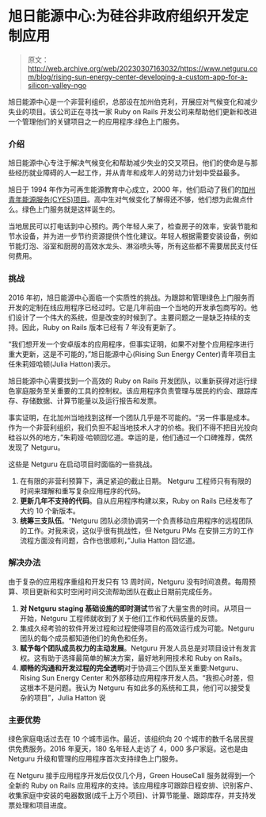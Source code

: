 # 旭日能源中心:为硅谷非政府组织开发定制应用

> 原文：<http://web.archive.org/web/20230307163032/https://www.netguru.com/blog/rising-sun-energy-center-developing-a-custom-app-for-a-silicon-valley-ngo>

 旭日能源中心是一个非营利组织，总部设在加州伯克利，开展应对气候变化和减少失业的项目。该公司正在寻找一家 Ruby on Rails 开发公司来帮助他们更新和改进一个管理他们的关键项目之一的应用程序:绿色上门服务。

### 介绍

旭日能源中心专注于解决气候变化和帮助减少失业的交叉项目。他们的使命是与那些经历就业障碍的人一起工作，并从青年和成年人的劳动力计划中受益最多。

旭日于 1994 年作为可再生能源教育中心成立，2000 年，他们启动了我们的[加州青年能源服务(CYES)项目](http://web.archive.org/web/20221209133209/http://risingsunenergy.org/programs/california-youth-energy-services/)。高中生对气候变化了解得还不够，他们想为此做点什么。绿色上门服务就是这样诞生的。

当地居民可以打电话到中心预约。两个年轻人来了，检查房子的效率，安装节能和节水设备，并为进一步节约资源提供个性化建议。年轻人根据需要安装设备，例如节能灯泡、浴室和厨房的高效水龙头、淋浴喷头等，所有这些都不需要居民支付任何费用。

### 挑战

2016 年初，旭日能源中心面临一个实质性的挑战。为跟踪和管理绿色上门服务而开发的定制在线应用程序已经过时。它是几年前由一个当地的开发承包商写的。他们设计了一个伟大的系统，但是改变的时候到了。主要问题之一是缺乏持续的支持。因此，Ruby on Rails 版本已经有 7 年没有更新了。

“我们想开发一个安卓版本的应用程序，但事实证明，如果不对整个应用程序进行重大更新，这是不可能的，”旭日能源中心(Rising Sun Energy Center)青年项目主任朱莉娅哈顿(Julia Hatton)表示。

旭日能源中心需要找到一个高效的 Ruby on Rails 开发团队，以重新获得对运行绿色家庭服务至关重要的工具的控制权。该应用程序负责管理与居民的约会、跟踪库存、存储数据、计算节能量以及运行报告和发票。

事实证明，在北加州当地找到这样一个团队几乎是不可能的。“另一件事是成本。作为一个非营利组织，我们负担不起当地技术人才的价格。我们不得不把目光投向硅谷以外的地方，”朱莉娅·哈顿回忆道。幸运的是，他们通过一个口碑推荐，偶然发现了 Netguru。

这些是 Netguru 在启动项目时面临的一些挑战。

1.  在有限的非营利预算下，满足紧迫的截止日期。 Netguru 工程师只有有限的时间来理解和重写复杂应用程序的代码。
2.  **更新几年不支持的代码**。自从应用程序构建以来，Ruby on Rails 已经发布了大约 10 个新版本。
3.  **统筹三支队伍**。“Netguru 团队必须协调另一个负责移动应用程序的远程团队的工作。对我来说，这似乎很有挑战性，但 Netguru PMs 在安排三方的工作流程方面没有问题，合作也很顺利，”Julia Hatton 回忆道。

### 解决办法

由于复杂的应用程序重组和开发只有 13 周时间，Netguru 没有时间浪费。每周预算、项目更新和实时空闲时间交流帮助团队在截止日期前完成任务。

1.  **对 Netguru staging 基础设施的即时测试**节省了大量宝贵的时间。从项目一开始，Netguru 工程师就收到了关于他们工作和代码质量的反馈。
2.  集成久经考验的软件开发过程和过程使得项目的高效运行成为可能。Netguru 团队的每个成员都知道他们的角色和任务。
3.  **赋予每个团队成员权力的主动发展**。Netguru 开发人员总是对项目设计有发言权。这有助于选择最简单的解决方案，最好地利用技术和 Ruby on Rails。
4.  **顺畅的沟通和开发过程的完全透明**对于协调三个团队至关重要:Netguru、Rising Sun Energy Center 和外部移动应用程序开发人员。“我担心时差，但这根本不是问题。我认为 Netguru 有如此多的系统和工具，他们可以接受复杂的项目”，Julia Hatton 说

### 主要优势

绿色家庭电话过去在 10 个城市运作。最近，该组织向 20 个城市的数千名居民提供免费服务。2016 年夏天，180 名年轻人走访了 4，000 多户家庭。这也是由 Netguru 升级和管理的应用程序首次支持绿色上门服务。

在 Netguru 接手应用程序开发后仅仅几个月，Green HouseCall 服务就得到一个全新的 Ruby on Rails 应用程序的支持。该应用程序可跟踪日程安排、识别客户、收集家庭中安装的电器数据(成千上万个项目)、计算节能量、跟踪库存，并支持发票处理和项目进度。
